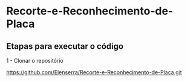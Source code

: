 # Recorte-e-Reconhecimento-de-Placa

## Etapas para executar o código

1 - Clonar o repositório

https://github.com/Elenserra/Recorte-e-Reconhecimento-de-Placa.git
